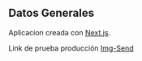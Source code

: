 ## Datos Generales

Aplicacion creada con [Next.js](https://nextjs.org/).

Link de prueba producción [Img-Send](https://img-send-cliente.vercel.app)

